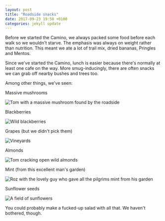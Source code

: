 ```yaml
---
layout: post
title: "Roadside snacks"
date: 2017-09-23 19:50 +0100
categories: jekyll update
---
```


Before we started the Camino, we always packed some food before each walk so we wouldn't starve. The emphasis was always on weight rather than nutrition. This meant we ate a lot of trail mix, dried bananas, Pringles and Mentos. 

Since we've started the Camino, lunch is easier because there's normally at least one cafe on the way. More smug-inducingly, there are often snacks we can grab off nearby bushes and trees too. 

Among other things, we've seen:

Massive mushrooms

![Tom with a massive mushroom found by the roadside](https://github.com/tombye/trexit/raw/gh-pages/assets/images/tom-with-wild-mushroom.jpg)

Blackberries

![Wild blackberries](https://github.com/tombye/trexit/raw/gh-pages/assets/images/wild-blackberries.jpg)

Grapes (but we didn't pick them)

![Vineyards](https://github.com/tombye/trexit/raw/gh-pages/assets/images/vineyards.jpg)

Almonds

![Tom cracking open wild almonds](https://github.com/tombye/trexit/raw/gh-pages/assets/images/tom-cracking-almonds.jpg)

Mint (from this excellent man's garden)

![Roz with the lovely guy who gave all the pilgrims mint from his garden](https://github.com/tombye/trexit/raw/gh-pages/assets/images/lovely-mint-man.jpg)

Sunflower seeds

![A field of sunflowers](https://github.com/tombye/trexit/raw/gh-pages/assets/images/fields-of-sunflower.jpg)

You could probably make a fucked-up salad with all that. We haven't bothered, though.
